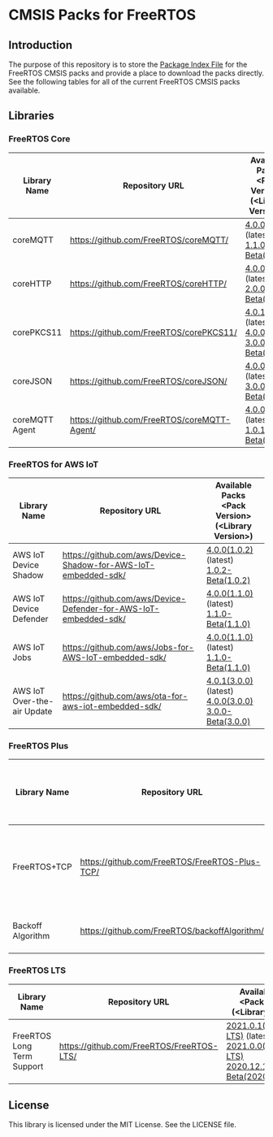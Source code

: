 # CMSIS Packs for FreeRTOS

## Introduction

The purpose of this repository is to store the [Package Index File][a1] for the FreeRTOS CMSIS packs and provide a place to download the packs directly.
See the following tables for all of the current FreeRTOS CMSIS packs available.

[a1]: https://arm-software.github.io/CMSIS_5/Pack/html/packIndexFile.html

## Libraries

### FreeRTOS Core
| Library Name                | Repository URL                                                     | Available Packs<br>\<Pack Version\>(\<Library Version\>)|
|-----------------------------|--------------------------------------------------------------------|---------------------------------------------------------|
| coreMQTT                    | https://github.com/FreeRTOS/coreMQTT/                              |[4.0.0(1.1.0)](https://freertos-cmsis-packs.s3.us-west-2.amazonaws.com/AWS.coreMQTT.4.0.0.pack) (latest)<br>[1.1.0-Beta(1.1.0)](https://freertos-cmsis-packs.s3.us-west-2.amazonaws.com/AWS.coreMQTT.1.1.0-Beta.pack)|
| coreHTTP                    | https://github.com/FreeRTOS/coreHTTP/                              |[4.0.0(2.0.0)](https://freertos-cmsis-packs.s3.us-west-2.amazonaws.com/AWS.coreHTTP.4.0.0.pack) (latest)<br>[2.0.0-Beta(2.0.0)](https://freertos-cmsis-packs.s3.us-west-2.amazonaws.com/AWS.coreHTTP.2.0.0-Beta.pack)|
| corePKCS11                  | https://github.com/FreeRTOS/corePKCS11/                            |[4.0.1(3.0.1)](https://freertos-cmsis-packs.s3.us-west-2.amazonaws.com/AWS.corePKCS11.4.0.1.pack) (latest)<br>[4.0.0(3.0.1)](https://freertos-cmsis-packs.s3.us-west-2.amazonaws.com/AWS.corePKCS11.4.0.0.pack)<br>[3.0.0-Beta(3.0.0)](https://freertos-cmsis-packs.s3.us-west-2.amazonaws.com/AWS.corePKCS11.3.0.0-Beta.pack)|
| coreJSON                    | https://github.com/FreeRTOS/coreJSON/                              |[4.0.0(3.0.0)](https://freertos-cmsis-packs.s3.us-west-2.amazonaws.com/AWS.coreJSON.4.0.0.pack) (latest)<br>[3.0.0-Beta(3.0.0)](https://freertos-cmsis-packs.s3.us-west-2.amazonaws.com/AWS.coreJSON.3.0.0-Beta.pack)|
| coreMQTT Agent              | https://github.com/FreeRTOS/coreMQTT-Agent/                        |[4.0.0(1.1.0)](https://freertos-cmsis-packs.s3.us-west-2.amazonaws.com/AWS.coreMQTT_Agent.4.0.0.pack) (latest)<br>[1.0.1-Beta(1.0.0)](https://freertos-cmsis-packs.s3.us-west-2.amazonaws.com/AWS.coreMQTT_Agent.1.0.1-Beta.pack)|

### FreeRTOS for AWS IoT
| Library Name                | Repository URL                                                     | Available Packs<br>\<Pack Version\>(\<Library Version\>)|
|-----------------------------|--------------------------------------------------------------------|---------------------------------------------------------|
| AWS IoT Device Shadow       | https://github.com/aws/Device-Shadow-for-AWS-IoT-embedded-sdk/     |[4.0.0(1.0.2)](https://freertos-cmsis-packs.s3.us-west-2.amazonaws.com/AWS.AWS_IoT_Device_Shadow.4.0.0.pack) (latest)<br>[1.0.2-Beta(1.0.2)](https://freertos-cmsis-packs.s3.us-west-2.amazonaws.com/AWS.AWS_IoT_Device_Shadow.1.0.2-Beta.pack)|
| AWS IoT Device Defender     | https://github.com/aws/Device-Defender-for-AWS-IoT-embedded-sdk/   |[4.0.0(1.1.0)](https://freertos-cmsis-packs.s3.us-west-2.amazonaws.com/AWS.AWS_IoT_Device_Defender.4.0.0.pack) (latest)<br>[1.1.0-Beta(1.1.0)](https://freertos-cmsis-packs.s3.us-west-2.amazonaws.com/AWS.AWS_IoT_Device_Defender.1.1.0-Beta.pack)|
| AWS IoT Jobs                | https://github.com/aws/Jobs-for-AWS-IoT-embedded-sdk/              |[4.0.0(1.1.0)](https://freertos-cmsis-packs.s3.us-west-2.amazonaws.com/AWS.AWS_IoT_Jobs.4.0.0.pack) (latest)<br>[1.1.0-Beta(1.1.0)](https://freertos-cmsis-packs.s3.us-west-2.amazonaws.com/AWS.AWS_IoT_Jobs.1.1.0-Beta.pack)|
| AWS IoT Over-the-air Update | https://github.com/aws/ota-for-aws-iot-embedded-sdk/               |[4.0.1(3.0.0)](https://freertos-cmsis-packs.s3.us-west-2.amazonaws.com/AWS.AWS_IoT_Over-the-air_Update.4.0.1.pack) (latest)<br>[4.0.0(3.0.0)](https://freertos-cmsis-packs.s3.us-west-2.amazonaws.com/AWS.AWS_IoT_Over-the-air_Update.4.0.0.pack)<br>[3.0.0-Beta(3.0.0)](https://freertos-cmsis-packs.s3.us-west-2.amazonaws.com/AWS.AWS_IoT_Over-the-air_Update.3.0.0-Beta.pack)|

### FreeRTOS Plus
| Library Name                | Repository URL                                                     | Available Packs<br>\<Pack Version\>(\<Library Version\>)|
|-----------------------------|--------------------------------------------------------------------|-------------------------------------------------------|
| FreeRTOS+TCP           | https://github.com/FreeRTOS/FreeRTOS-Plus-TCP/                     |[4.0.1(2.3.2-LTS-Patch-2)](https://freertos-cmsis-packs.s3.us-west-2.amazonaws.com/AWS.FreeRTOS-Plus-TCP.4.0.1.pack) (latest)<br>[4.0.0(2.3.2-LTS-Patch-2)](https://freertos-cmsis-packs.s3.us-west-2.amazonaws.com/AWS.FreeRTOS-Plus-TCP.4.0.0.pack)<br>[2.3.2-Beta(2.3.2)](https://freertos-cmsis-packs.s3.us-west-2.amazonaws.com/AWS.FreeRTOS-Plus-TCP.2.3.2-Beta.pack)
| Backoff Algorithm            | https://github.com/FreeRTOS/backoffAlgorithm/                      |[4.0.0(1.0.0)](https://freertos-cmsis-packs.s3.us-west-2.amazonaws.com/AWS.backoffAlgorithm.4.0.0.pack) (latest)<br>[1.0.0-Beta(1.0.0)](https://freertos-cmsis-packs.s3.us-west-2.amazonaws.com/AWS.backoffAlgorithm.1.0.0-Beta.pack)|

### FreeRTOS LTS
| Library Name                | Repository URL                                                     | Available Packs<br>\<Pack Version\>(\<Library Version\>)|
|-----------------------------|--------------------------------------------------------------------|---------------------------------------------------------|
| FreeRTOS Long Term Support  | https://github.com/FreeRTOS/FreeRTOS-LTS/                          |[2021.0.1(202012.04-LTS)](https://freertos-cmsis-packs.s3.us-west-2.amazonaws.com/AWS.FreeRTOS_LTS.2021.0.1.pack) (latest)<br>[2021.0.0(202012.04-LTS)](https://freertos-cmsis-packs.s3.us-west-2.amazonaws.com/AWS.FreeRTOS_LTS.2021.0.0.pack)<br>[2020.12.1-Beta(202012.01-LTS)](https://freertos-cmsis-packs.s3.us-west-2.amazonaws.com/AWS.FreeRTOS_LTS.2020.12.1-Beta.pack)|

## License

This library is licensed under the MIT License. See the LICENSE file.
